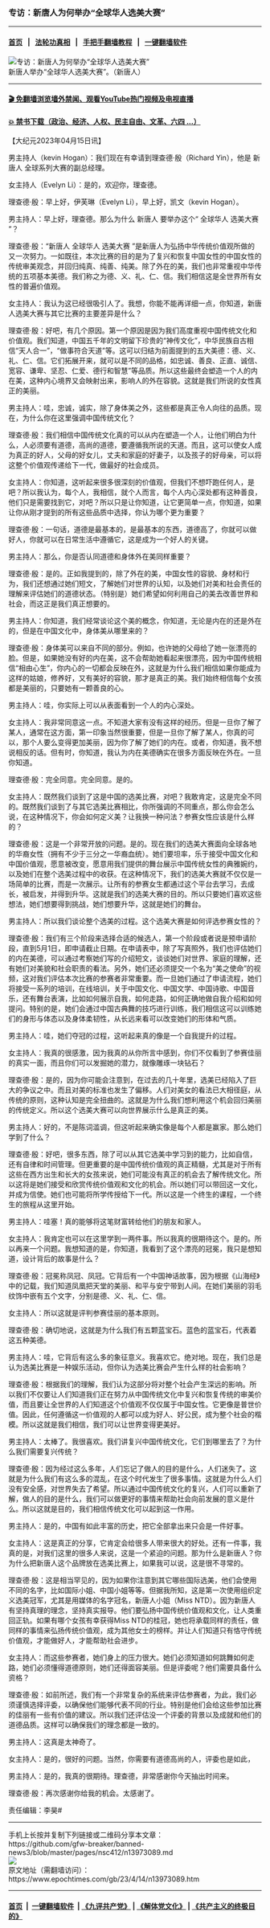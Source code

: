 ### 专访：新唐人为何举办“全球华人选美大赛”
------------------------

#### [首页](https://github.com/gfw-breaker/banned-news3/blob/master/README.md) &nbsp;&nbsp;|&nbsp;&nbsp; [法轮功真相](https://github.com/begood0513/basic/blob/master/README.md)  &nbsp;&nbsp;|&nbsp;&nbsp; [手把手翻墙教程](https://github.com/gfw-breaker/guides/wiki)  &nbsp;&nbsp;|&nbsp;&nbsp; [一键翻墙软件](https://github.com/gfw-breaker/nogfw/blob/master/README.md)  



<div><img alt="专访：新唐人为何举办“全球华人选美大赛”" class="attachment-djy_600_400 size-djy_600_400 wp-post-image" src="https://i.epochtimes.com/assets/uploads/2023/04/id13973097-beuty2-800x450-600x400.jpeg"/>
<div class="caption">
 新唐人举办“全球华人选美大赛”。（新唐人）
</div></div><hr/>

#### [ 🎬  免翻墙浏览墙外禁闻、观看YouTube热门视频及电视直播](https://github.com/gfw-breaker/HelloWorld)

#### [ 💥  禁书下载（政治、经济、人权、民主自由、文革、六四 ...）](https://github.com/gfw-breaker/books/blob/master/README.md)

<div><p>
 【大纪元2023年04月15日讯】
</p>
<p>
 男主持人（kevin Hogan）：我们现在有幸请到理查德‧殷（Richard Yin），他是
 <ok href="https://www.epochtimes.com/gb/tag/%E6%96%B0%E5%94%90%E4%BA%BA.html">
  新唐人
 </ok>
 全球系列大赛的副总经理。
</p>
<p>
 女主持人（Evelyn Li）：是的，欢迎你，理查德。
</p>
<p>
 理查德‧殷：早上好，伊芙琳（Evelyn Li），早上好，凯文（kevin Hogan）。
</p>
<p>
 男主持人：早上好，理查德。那么为什么
 <ok href="https://www.epochtimes.com/gb/tag/%E6%96%B0%E5%94%90%E4%BA%BA.html">
  新唐人
 </ok>
 要举办这个“
 <ok href="https://www.epochtimes.com/gb/tag/%E5%85%A8%E7%90%83%E5%8D%8E%E4%BA%BA.html">
  全球华人
 </ok>
 <ok href="https://www.epochtimes.com/gb/tag/%E9%80%89%E7%BE%8E%E5%A4%A7%E8%B5%9B.html">
  选美大赛
 </ok>
 ”？
</p>
<p>
 理查德‧殷：“新唐人
 <ok href="https://www.epochtimes.com/gb/tag/%E5%85%A8%E7%90%83%E5%8D%8E%E4%BA%BA.html">
  全球华人
 </ok>
 <ok href="https://www.epochtimes.com/gb/tag/%E9%80%89%E7%BE%8E%E5%A4%A7%E8%B5%9B.html">
  选美大赛
 </ok>
 ”是新唐人为弘扬中华传统价值观所做的又一次努力。一如既往，本次比赛的目的是为了复兴和恢复中国女性的中国女性的传统审美观念，并回归纯真、纯善、纯美。除了外在的美，我们也非常重视中华传统的五项基本美德。我们称之为德、义、礼、仁、信。我们相信这是全世界所有女性的普遍价值观。
</p>
<div class="video_fit_container epoch_player">
 <div class="player-container" data-id="player-50b8cd3b-f992-4b43-4791-e047efdf066f" id="player-container-50b8cd3b-f992-4b43-4791-e047efdf066f">
 </div>
</div>
<p>
 女主持人：我认为这已经很吸引人了。我想，你能不能再详细一点，你知道，新唐人选美大赛与其它比赛的主要差异是什么？
</p>
<p>
 理查德‧殷：好吧，有几个原因。第一个原因是因为我们高度重视中国传统文化和价值观。我们知道，中国五千年的文明留下珍贵的“神传文化”，中华民族自古相信“天人合一”，“做事符合天道”等。这可以归结为前面提到的五大美德：德、义、礼、仁、信。它们拓展开来，就可以是不同的品格，如忠诚、善良、正直、诚信、宽容、谦卑、坚忍、仁爱、德行和智慧”等品质。所以这些最终会塑造一个人的内在美，这种内心境界又会映射出来，影响人的外在容貌。这就是我们所说的女性真正的美丽。
</p>
<p>
 男主持人：哇，忠诚，诚实，除了身体美之外，这些都是真正令人向往的品质。现在，为什么你在这里强调中国传统文化？
</p>
<p>
 理查德‧殷：我们相信中国传统文化真的可以从内在塑造一个人，让他们明白为什么，人必须要有道德，高尚的道德，要遵循我所说的天道。而且，这可以使女人成为真正的好人，父母的好女儿，丈夫和家庭的好妻子，以及孩子的好母亲，可以将这整个价值观传递给下一代，做最好的社会成员。
</p>
<p>
 女主持人：你知道，这听起来很多很深刻的价值观，但我们不想吓跑任何人，是吧？所以我认为，每个人，我相信，就个人而言，每个人内心深处都有这种善良，他们只是需要找到它，对吧？所以只是让你知道，让它更简单一点，你知道，如果让你从刚才提到的所有这些品质中选择，你认为哪个更为重要？
</p>
<p>
 理查德‧殷：一句话，道德是最基本的，是最基本的东西，道德高了，你就可以做好人，你就可以在日常生活中遵循它，这是成为一个好人的关键。
</p>
<p>
 男主持人：那么，你是否认同道德和身体外在美同样重要？
</p>
<p>
 理查德‧殷：是的。正如我提到的，除了外在的美，中国女性的容貌、身材和行为，我们还想通过她们短文，了解她们对世界的认知，以及她们对美和社会责任的理解来评估她们的道德状态。（特别是）她们希望如何利用自己的美去改善世界和社会，而这正是我们真正想要的。
</p>
<p>
 男主持人：你知道，我们经常谈论这个美的概念，你知道，无论是内在的还是外在的，但是在中国文化中，身体美从哪里来的？
</p>
<p>
 理查德‧殷：身体美可以来自不同的部分。例如，也许她的父母给了她一张漂亮的脸。但是，如果她没有好的内在美，这不会帮助她看起来很漂亮，因为中国传统相信“相由心生”，你内心的一切都会反映在外，这就是为什么我们相信如果你能成为这样的姑娘，修养好，又有美好的容貌，那才是真正的美。我们始终相信每个女孩都是美丽的，只要她有一颗善良的心。
</p>
<p>
 男主持人：哇，你实际上可以从表面看到一个人的内心深处。
</p>
<p>
 女主持人：我非常同意这一点。不知道大家有没有这样的经历。但是一旦你了解了某人，通常在这方面，第一印象当然很重要，但是一旦你了解了某人，你真的可以，那个人要么变得更加美丽，因为你了解了她们的内在。或者，你知道，我不想说相反的话。但有时，你知道，我认为内在美德确实在很多方面反映在外在。一旦你知道。
</p>
<p>
 理查德‧殷：完全同意。完全同意。是的。
</p>
<p>
 女主持人：既然我们谈到了这是中国的选美比赛，对吧？我敢肯定，这是完全不同的。既然我们谈到了与其它选美比赛相比，你所强调的不同重点，那么你会怎么说，在这种情况下，你会如何定义美？让我换一种问法？参赛女性应该是什么样的？
</p>
<p>
 理查德‧殷：这是一个非常开放的问题。是的。现在我们的选美大赛面向全球各地的华裔女性（拥有不少于三分之一华裔血统）。她们要坦率，乐于接受中国文化和中国价值观，愿意被改变，愿意用我们提供的舞台展示中国传统女性的典雅婉约，以及她们在整个选美过程中的收获。在这种情况下，我们的选美大赛就不仅仅是一场简单的比赛，而是一次展示。让所有的参赛女生都通过这个平台去学习，去成长，被启发，并得到升华。这就是我们的选美大赛的目的。所以只要她们喜欢这些想法，她们想要得到挑战，她们想要升华，这就是她们的舞台。
</p>
<p>
 男主持人：所以我们谈论整个选美的过程。这个选美大赛是如何评选参赛女性的？
</p>
<p>
 理查德‧殷：我们有三个阶段来选择合适的候选人，第一个阶段或者说是预申请阶段，直到5月1日，即申请截止日期。在申请表中，除了写真照外，我们也评估她们的内在美德，可以通过考察她们写的介绍短文，谈谈她们对世界、家庭的理解，还有她们对美貌和社会职责的看法。另外，她们还必须提交一个名为“美之使命”的视频，这对我们评估本次比赛的参赛者非常重要。而一旦她们通过了申请流程，她们将接受一系列的培训，在线培训，关于中国文化、中国文学、中国诗歌、中国音乐，还有舞台表演，比如如何展示自我，如何走路，如何正确地做自我介绍和如何提问。特别的是，她们会通过中国古典舞的技巧进行训练，我们相信这可以训练她们的身形与体态以及身体柔韧性，从长远来看可以改变她们的形体和气质。
</p>
<p>
 男主持人：哇，她们夺冠的过程，这听起来真的像是一个自我提升的过程。
</p>
<p>
 女主持人：我真的很感激，因为我真的从你所言中感到，你们不仅看到了参赛佳丽的真实一面，而且你们可以发掘她的潜力，就像雕琢一块钻石？
</p>
<p>
 理查德‧殷：是的，因为你可能会注意到，在过去的几十年里，选美已经陷入了巨大的争议之中。而且对美的标准也发生了偏移。人们对美女的看法已大相径庭，从传统的原则，这种认知是完全扭曲的。这就是为什么我们想利用这个机会回归美丽的传统定义。所以这个选美大赛可以向世界展示什么是真正的美。
</p>
<p>
 男主持人：好的，不是陈词滥调，但这听起来确实像是每个人都是赢家。那么她们学到了什么？
</p>
<p>
 理查德‧殷：好吧，很多东西，除了可以从其它选美中学习到的能力，比如自信，还有自律和时间管理。但更重要的是中国传统价值观的真正精髓，尤其是对于所有这些在西方出生和长大的女孩来说，她们可能没有真正的机会去了解传统文化。所以这将是她们接受和欣赏传统价值观和文化的机会。所以她们可以带回这一文化，并成为信使。她们也可能将所学传授给下一代。所以这是一个终生的课程，一个终生的旅程从这里开始。
</p>
<p>
 男主持人：哇塞！真的能够将这笔财富转给他们的朋友和家人。
</p>
<p>
 女主持人：我肯定也可以在这里学到一两件事。所以我真的很期待这个。是的。所以再来一个问题。我想知道的是，你知道，我看到了这个漂亮的冠冕，我只是想知道，设计背后的故事是什么？
</p>
<p>
 理查德‧殷：冠冕称凤冠、凤冠。它背后有一个中国神话故事，因为根据《山海经》中的记载，我们知道凤凰把天堂的美丽、和平与安宁带到人间。在她们美丽的羽毛纹饰中嵌有五个文字，分别是德、义、礼、仁、信。
</p>
<p>
 女主持人：所以这就是评判参赛佳丽的基本原则。
</p>
<p>
 理查德‧殷：确切地说，这就是为什么我们有五颗蓝宝石。蓝色的蓝宝石，代表着这五种美德。
</p>
<p>
 男主持人：哇，它背后有这么多的象征意义。我喜欢它。绝对地。现在，我们总是认为选美比赛是一种娱乐活动，但你认为选美比赛会产生什么样的社会影响？
</p>
<p>
 理查德‧殷：根据我们的理解，我们认为这部分将对整个社会产生深远的影响。所以我们不仅要让人们知道我们正在努力从中国传统文化中复兴和恢复传统的审美价值，而且要让全世界的人们知道这个价值观不仅仅属于中国女性。它更像是普世价值。因此，任何遵循这一价值观的人都可以成为好人、好公民，成为整个社会的楷模。所以这就是我们相信，我们可以让世界变得更美好。
</p>
<p>
 男主持人：太棒了。我很喜欢。我们讲复兴中国传统文化，它们到哪里去了？为什么我们需要复兴传统？
</p>
<p>
 理查德‧殷：因为经过这么多年，人们忘记了做人的目的是什么，人们迷失了。这就是为什么我们有这么多的混乱，在这个时代发生了很多事情。这就是为什么人们没有安全感，对世界失去了希望。所以通过中国传统文化的复兴，人们可以重新了解，做人的目的是什么，我们可以做更好的事情来帮助社会向前发展的意义是什么。所以这就是目的，我们相信传统文化可以起到这一作用。
</p>
<p>
 男主持人：是的，中国有如此丰富的历史，把它全部拿出来只会是一件好事。
</p>
<p>
 女主持人：这是真正的分享，它肯定会给很多人带来很大的好处。还有一件事，我真的是，对我们这里的很多人来说，这是一个紧迫的问题。那为什么是新唐人？你为什么把新唐人这个品牌放在选美比赛上，如果我可以说，这是很不寻常的。
</p>
<p>
 理查德‧殷：这是相当罕见的，因为如果你注意到其它哪些国际选美，他们会使用不同的名字，比如国际小姐、中国小姐等等。但据我所知，这是第一次使用组织定义选美冠军，尤其是用媒体的名字冠名，新唐人小姐（Miss NTD）。因为新唐人有坚持真理的理念，坚持真实报导。他们要弘扬中国传统价值观和文化，让人类重回正轨。如果有哪个女孩有幸获得Miss NTD的桂冠，她也将承载同样的责任，做同样的事情来弘扬传统价值观，成为其他女士的榜样。并让人们知道只有恪守传统价值观，才能做好人，才能帮助社会进步。
</p>
<p>
 女主持人：而这些参赛者，她们身上的压力很大。她们必须知道如何跳舞如何走路，她们必须懂得道德原则，她们还得面容美丽。但是评委呢？他们需要具备什么资格？
</p>
<p>
 理查德‧殷：如前所述，我们有一个非常复杂的系统来评估参赛者，为此，我们必须谨慎选择评委，以确保他们能够代表不同的行业。特别是他们会给这些参加比赛的佳丽有一些有价值的建议。所以我们还评估没一个评委的背景以及成就和他们的道德品质。这样可以确保我们的理念都是一致的。
</p>
<p>
 男主持人：这真是太神奇了。
</p>
<p>
 女主持人：是的，很好的问题。当然，你需要有道德高尚的人，评委也是如此，
</p>
<p>
 男主持人：是的，我真的很期待。理查德，非常感谢你今天抽出时间来。
</p>
<p>
 理查德‧殷：再次感谢你给我的机会。太感谢了。
</p>
<p>
 责任编辑：李昊#
</p>
</div>
<hr/>
手机上长按并复制下列链接或二维码分享本文章：<br/>
https://github.com/gfw-breaker/banned-news3/blob/master/pages/nsc412/n13973089.md <br/>
<a href='https://github.com/gfw-breaker/banned-news3/blob/master/pages/nsc412/n13973089.md'><img src='https://github.com/gfw-breaker/banned-news3/blob/master/pages/nsc412/n13973089.md.png'/></a> <br/>
原文地址（需翻墙访问）：https://www.epochtimes.com/gb/23/4/14/n13973089.htm


------------------------
#### [首页](https://github.com/gfw-breaker/banned-news3/blob/master/README.md) &nbsp;|&nbsp; [一键翻墙软件](https://github.com/gfw-breaker/nogfw/blob/master/README.md) &nbsp;| [《九评共产党》](https://github.com/gfw-breaker/9ping.md/blob/master/README.md#九评之一评共产党是什么) | [《解体党文化》](https://github.com/gfw-breaker/jtdwh.md/blob/master/README.md) | [《共产主义的终极目的》](https://github.com/gfw-breaker/gczydzjmd.md/blob/master/README.md)


<img src='http://gfw-breaker.win/banned-news3/pages/nsc412/n13973089.md' width='0px' height='0px'/>